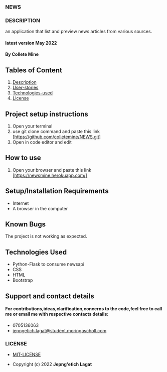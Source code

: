 ### NEWS
### DESCRIPTION
an application that list and preview news articles from various sources.
#### latest version  May 2022
#### By **Collete Mine**
## Tables of Content
1. [Description](Description)
2. [User-stories](User-stories)
3. [Technologies-used](Technologies-Used)
4. [License](LICENSE)
## Project setup instructions
1. Open your terminal
2. use git clone command and paste this link [https://github.com/colletemine/NEWS.git]
3. Open in code editor and edit

## How to use
1. Open your browser and paste this link [https://newsmine.herokuapp.com/]

   
## Setup/Installation Requirements
- Internet
- A browser in the computer
## Known Bugs
 The project is not working as expected.
## Technologies Used
- Python-Flask to consume newsapi
- CSS
- HTML
- Bootstrap
## Support and contact details
#### For contributions,ideas,clarification,concerns to the code,feel free to call me or email me with respective contacts details:
* 0705136063
* jepngetich.lagat@student.moringascholl.com
### LICENSE
 * [MIT-LICENSE](LICENSE)

 * Copyright (c) 2022   **Jepng'etich Lagat**
  